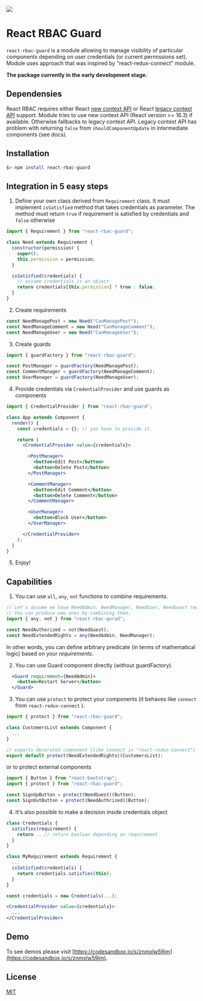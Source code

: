 [![](https://data.jsdelivr.com/v1/package/npm/react-rbac-guard/badge)](https://www.jsdelivr.com/package/npm/react-rbac-guard)

# React RBAC Guard #

`react-rbac-guard` is a module allowing to manage visibility of particular components depending on user credentials (or current permissions set). Module uses approach that was inspired by "react-redux-connect" module.

__The package currently in the early development stage.__

## Dependensies ##

React RBAC requires either React [new context API](https://reactjs.org/docs/context.html) or React [legacy context API](https://reactjs.org/docs/legacy-context.html) support.
Module tries to use new context API (React version >= 16.3) if available. Otherwise fallbacks to legacy context API. Legacy context API has problem with returning `false` from `shouldComponentUpdate` in intermediate components (see docs).

## Installation ##

```bash
$> npm install react-rbac-guard
```

## Integration in 5 easy steps ##

1. Define your own class derived from `Requirement` class. It must implement `isSatisfied` method that takes credentials as parameter. The method must return `true` if requirement is satisfied by credentials and `false` otherwise
```js
import { Requirement } from "react-rbac-guard";

class Need extends Requirement {
  constructor(permission) {
    super();
    this.permission = permission;
  }

  isSatisfied(credentials) {
    // assume credentials is an object
    return credentials[this.permission] ? true : false;
  }
}

```

2. Create requirements
```js
const NeedManagePost = new Need("CanManagePost");
const NeedManageComment = new Need("CanManageComment");
const NeedManageUser = new Need("CanManageUser");
```

3. Create guards
```js
import { guardFactory } from "react-rbac-guard";

const PostManager = guardFactory(NeedManagePost);
const CommentManager = guardFactory(NeedManageComment);
const UserManager = guardFactory(NeedManageUser);
```

4. Provide credentials via `CredentialProvider` and use guards as components
```jsx
import { CredentialProvider } from "react-rbac-guard";

class App extends Component {
  render() {
    const credentials = {}; // you have to provide it

    return (
      <CredentialProvider value={credentials}>

        <PostManager>
          <button>Edit Post</button>
          <button>Delete Post</button>
        </PostManager>

        <CommentManager>
          <button>Edit Comment</button>
          <button>Delete Comment</button>
        </CommentManager>

        <UserManager>
          <button>Block User</button>
        </UserManager>

      </CredentialProvider>
    );
  }
}

```

5. Enjoy!

## Capabilities ##

1. You can use `all`, `any`, `not` functions to combine requirements.
```jsx
// Let's assume we have NeedAdmin, NeedManager, NeedUser, NeedGuest requirements.
// You can produce new ones by combining them.
import { any, not } from "react-rbac-gurad";

const NeedAuthorized = not(NeedGuest);
const NeedExtendedRights = any(NeedAdmin, NeedManager);

```
In other words, you can define arbitrary predicate (in terms of mathematical logic) based on your _requirements_.

2. You can use Guard component directly (without guardFactory).
```jsx
  <Guard requirement={NeedAdmin}>
    <button>Restart Server</button>
  </Guard>
```

3. You can use `protect` to protect your components (it behaves like `connect` from `react-redux-connect` ).
```jsx
import { protect } from "react-rbac-guard";

class CustomersList extends Component {
  ...
}

// exports decorated component (like connect in "react-redux-connect")
export default protect(NeedExtendedRights)(CustomersList);
```
or to protect external components
```jsx
import { Button } from "react-bootstrap";
import { protect } from "react-rbac-guard";

const SignUpButton = protect(NeedGuest)(Button);
const SignOutButton = protect(NeedAuthrized)(Button);
```

4. It's also possible to make a decision inside credentials object
```jsx
class Credentials {
  satisfies(requirement) {
    return ...// return boolean depending on requirement
  }
}

class MyRequirement extends Requirement {
  ...
  isSatisfied(credentials) {
    return credentials.satisfies(this);
  }
}

const credentials = new Credentials(...);

<CredentialProvider value={credentials}>
  ...
</CredentialProvider>

```

## Demo ##

To see demos please visit [https://codesandbox.io/s/znmxlw59jm](https://codesandbox.io/s/znmxlw59jm).


## License ##
[MIT](./LICENSE.md)
